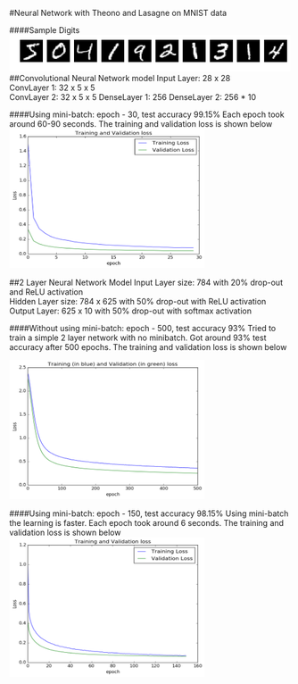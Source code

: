 #Neural Network with Theono and Lasagne on MNIST data

####Sample Digits
![Sample digits](digits.png)
##Convolutional Neural Network model
Input Layer: 28 x 28  
ConvLayer 1: 32 x 5 x 5  
ConvLayer 2: 32 x 5 x 5
DenseLayer 1: 256 
DenseLayer 2: 256 * 10

####Using mini-batch: epoch - 30, test accuracy 99.15%
Each epoch took around 60-90 seconds. The training and validation loss is shown below
<img src="loss_cnn.png" alt="alt text" width="350" height="250">


##2 Layer Neural Network Model
Input Layer size: 784 with 20% drop-out and ReLU activation   
Hidden Layer size: 784 x 625 with 50% drop-out with ReLU activation  
Output Layer: 625 x 10 with 50% drop-out with softmax activation  

####Without using mini-batch: epoch - 500, test accuracy 93%
Tried to train a simple 2 layer network with no minibatch. Got around 93% test accuracy after 500 epochs. The training and validation loss is shown below  
 
<img src="loss_no_mb.png" alt="alt text" width="350" height="250">


####Using mini-batch: epoch - 150, test accuracy 98.15%
Using mini-batch the learning is faster. Each epoch took around 6 seconds. The training and validation loss is shown below
<img src="loss_mb.png" alt="alt text" width="350" height="250">





